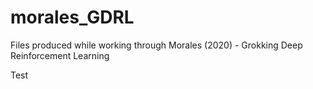 # morales_GDRL
Files produced while working through Morales (2020) - Grokking Deep Reinforcement Learning

Test

